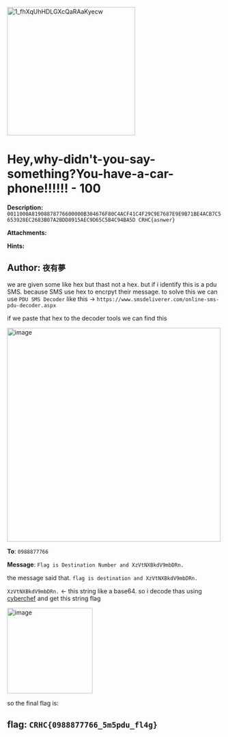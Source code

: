 <img width="300" height="300" alt="1_fhXqUhHDLGXcQaRAaKyecw" src="https://github.com/user-attachments/assets/b73dd18c-fa36-4dbd-8390-ff86e14deb0a" />

# Hey,why-didn't-you-say-something?You-have-a-car-phone!!!!!! - 100

**Description:** `0011000A81908878776600000B304676F80C4ACF41C4F29C9E7687E9E9B71BE4ACB7C5653928EC2683B07A2BDD8915AEC9D65C5B4C94BA5D
CRHC{asnwer}` 

**Attachments:**

**Hints:**

**Author:** `夜有夢`
---

we are given some like hex but thast not a hex. but if i identify this is a pdu SMS. because SMS use hex to encrpyt their message. to solve this we can use `PDU SMS Decoder` like this -> `https://www.smsdeliverer.com/online-sms-pdu-decoder.aspx`

if we paste that hex to the decoder tools we can find this

[cyberchef]: https://gchq.github.io/CyberChef/#recipe=From_Base64('A-Za-z0-9%2B/%3D',true,false)&input=WHpWdE5YQmtkVjltYkRSbi4

<img width="500" height="500" alt="image" src="https://github.com/user-attachments/assets/40845d83-719d-45bb-98b2-8902e09debdf" />

**To**:	`0988877766`

**Message**:	`Flag is Destination Number and XzVtNXBkdV9mbDRn.`

the message said that. `flag is destination and XzVtNXBkdV9mbDRn.`

`XzVtNXBkdV9mbDRn.` <- this string like a base64. so i decode thas using [cyberchef] and get this string flag

<img width="200" height="200" alt="image" src="https://github.com/user-attachments/assets/e77864d6-d520-4e84-ab3c-7a54fd9efa50" />

so the final flag is:

## **flag:** `CRHC{0988877766_5m5pdu_fl4g}`
